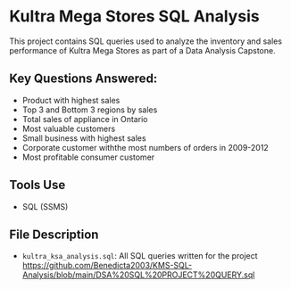 
# Kultra Mega Stores SQL Analysis 
This project contains SQL queries used to analyze the inventory and sales performance of Kultra Mega Stores as part of a Data Analysis Capstone.

##  Key Questions Answered:
- Product with highest sales
- Top 3 and Bottom 3 regions by sales
- Total sales of appliance in Ontario 
- Most valuable customers
- Small business with highest sales
- Corporate customer withthe most numbers of orders in 2009-2012
- Most profitable consumer customer


## Tools Use
- SQL (SSMS)

## File Description
- `kultra_ksa_analysis.sql`: All SQL queries written for the project  https://github.com/Benedicta2003/KMS-SQL-Analysis/blob/main/DSA%20SQL%20PROJECT%20QUERY.sql
